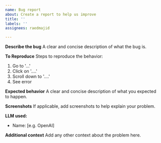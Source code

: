 ```yaml
---
name: Bug report
about: Create a report to help us improve
title: ''
labels: ''
assignees: raedmajid

---
```


**Describe the bug**
A clear and concise description of what the bug is.

**To Reproduce**
Steps to reproduce the behavior:
1. Go to '...'
2. Click on '....'
3. Scroll down to '....'
4. See error

**Expected behavior**
A clear and concise description of what you expected to happen.

**Screenshots**
If applicable, add screenshots to help explain your problem.

**LLM used:**
 - Name: [e.g. OpenAI]


**Additional context**
Add any other context about the problem here.
